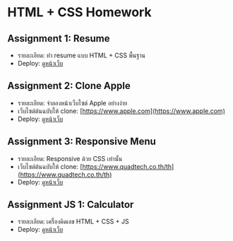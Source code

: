 # HTML + CSS Homework 

## Assignment 1: Resume
- รายละเอียด: ทำ resume แบบ HTML + CSS พื้นฐาน
- Deploy: [ดูหน้าเว็บ](https://kaopancha.github.io/HTML-CSS-Homework/Assignment-1-Resume)

## Assignment 2: Clone Apple
- รายละเอียด: จำลองหน้าเว็บไซต์ Apple อย่างง่าย
- เว็บไซต์ต้นฉบับให้ clone: [https://www.apple.com](https://www.apple.com)
- Deploy: [ดูหน้าเว็บ](https://kaopancha.github.io/HTML-CSS-Homework/Assignment-2-Clone-Apple)

## Assignment 3: Responsive Menu
- รายละเอียด: Responsive ด้วย CSS เท่านั้น
- เว็บไซต์ต้นฉบับให้ clone: [https://www.quadtech.co.th/th](https://www.quadtech.co.th/th)
- Deploy: [ดูหน้าเว็บ](https://kaopancha.github.io/HTML-CSS-Homework/Assignment-3-Responsive)

## Assignment JS 1: Calculator
- รายละเอียด: เครื่องคิดเลข HTML + CSS + JS
- Deploy: [ดูหน้าเว็บ](https://kaopancha.github.io/HTML-CSS-Homework/Assignment-JavaScript-1)
